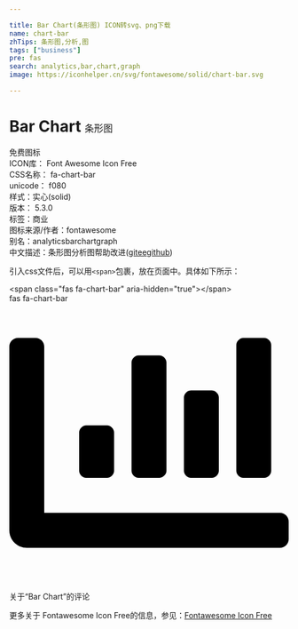 ```yaml
---

title: Bar Chart(条形图) ICON转svg、png下载
name: chart-bar
zhTips: 条形图,分析,图
tags: ["business"]
pre: fas
search: analytics,bar,chart,graph
image: https://iconhelper.cn/svg/fontawesome/solid/chart-bar.svg

---
```


# Bar Chart  <small style="font-size: 60%;font-weight: 100">条形图</small>


<div class="detail-page">
<p>
<span><span class="badge-success badge">免费图标</span> </span>
<br/>
<span>
ICON库：
<span class="badge-secondary badge">Font Awesome Icon Free</span> 
</span>
<br/>
<span>
CSS名称：
<span class="badge-secondary badge">fa-chart-bar</span> 
</span>
<br/>
<span>
unicode：
<span class="badge-secondary badge">f080</span> 
<copy-btn content='f080' btn-title=""></copy-btn>
<copy-btn :content='String.fromCodePoint(parseInt("f080", 16))' btn-title="复制U"></copy-btn>
</span><br/><span>样式：<span class="badge-light badge">实心(solid)</span></span>
<br/>
<span>
版本：
<span class="badge-secondary badge">5.3.0</span> 
</span><br/><span>标签：<span class="badge-light badge"><router-link to="/tags/business.html">商业</router-link></span></span>
<br/>
<span>图标来源/作者：<span class="badge-light badge">fontawesome</span></span> 
<br/>
<span>别名：<span class="badge-light badge">analytics</span><span class="badge-light badge">bar</span><span class="badge-light badge">chart</span><span class="badge-light badge">graph</span></span><br/><span class="zh-detail">中文描述：<span class="badge-primary badge">条形图</span><span class="badge-primary badge">分析</span><span class="badge-primary badge">图</span><span class="help-link"><span>帮助改进</span>(<a href="https://gitee.com/liuwave/icon-helper/edit/master/json/fontawesome/solid/chart-bar.json" target="_blank" rel="noopener noreferrer">gitee</a><a href="https://github.com/liuwave/icon-helper/edit/master/json/fontawesome/solid/chart-bar.json" target="_blank" rel="noopener noreferrer">github</a></span>)</span><br/>
</p>
</div>
<div class="alert alert-dark">
  <i class="fas fa-chart-bar fa-xs"></i>
  <i class="fas fa-chart-bar fa-sm"></i>
  <i class="fas fa-chart-bar fa-lg"></i>
  <i class="fas fa-chart-bar fa-2x"></i>
  <i class="fas fa-chart-bar fa-3x"></i>
  <i class="fas fa-chart-bar fa-5x"></i>
  <i class="fas fa-chart-bar fa-7x"></i>
</div>
<div>
  <p>引入css文件后，可以用<code>&lt;span&gt;</code>包裹，放在页面中。具体如下所示：    
  </p>
  <div class="alert alert-primary" style="font-size: 14px">
    &lt;span class="fas fa-chart-bar" aria-hidden="true"&gt;&lt;/span&gt;
    <copy-btn content='<span class="fas fa-chart-bar" aria-hidden="true"></span>'></copy-btn>
  </div>
  <div class="alert alert-secondary">
    <i class="fas fa-chart-bar"
    style="font-size: 24px"
    aria-hidden="true"></i> fas fa-chart-bar
    <copy-btn content="fas fa-chart-bar" btn-title="复制图标名称"></copy-btn>
  </div>
</div>
<div id="svg" class="svg-wrap">
<svg xmlns="http://www.w3.org/2000/svg" viewBox="0 0 512 512"><path d="M332.8 320h38.4c6.4 0 12.8-6.4 12.8-12.8V172.8c0-6.4-6.4-12.8-12.8-12.8h-38.4c-6.4 0-12.8 6.4-12.8 12.8v134.4c0 6.4 6.4 12.8 12.8 12.8zm96 0h38.4c6.4 0 12.8-6.4 12.8-12.8V76.8c0-6.4-6.4-12.8-12.8-12.8h-38.4c-6.4 0-12.8 6.4-12.8 12.8v230.4c0 6.4 6.4 12.8 12.8 12.8zm-288 0h38.4c6.4 0 12.8-6.4 12.8-12.8v-70.4c0-6.4-6.4-12.8-12.8-12.8h-38.4c-6.4 0-12.8 6.4-12.8 12.8v70.4c0 6.4 6.4 12.8 12.8 12.8zm96 0h38.4c6.4 0 12.8-6.4 12.8-12.8V108.8c0-6.4-6.4-12.8-12.8-12.8h-38.4c-6.4 0-12.8 6.4-12.8 12.8v198.4c0 6.4 6.4 12.8 12.8 12.8zM496 384H64V80c0-8.84-7.16-16-16-16H16C7.16 64 0 71.16 0 80v336c0 17.67 14.33 32 32 32h464c8.84 0 16-7.16 16-16v-32c0-8.84-7.16-16-16-16z"/></svg>
</div>
<detail full-name='fa-chart-bar'></detail>

<Vssue title="关于“Bar Chart”的评论" >关于“Bar Chart”的评论</Vssue>
    
<div><p>更多关于  Fontawesome Icon Free的信息，参见：<a target="_blank" href="https://iconhelper.cn/fontawesome.html">Fontawesome Icon Free</a>
</p></div>
